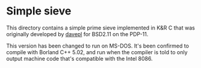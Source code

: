 # Simple sieve

This directory contains a simple prime sieve implemented in K&R C that was originally developed by [davepl](https://github.com/davepl) for BSD2.11 on the PDP-11.

This version has been changed to run on MS-DOS. It's been confirmed to compile with Borland C++ 5.02, and run when the compiler is told to only output machine code that's compatible with the Intel 8086.

